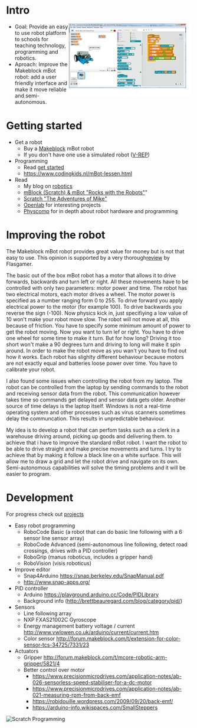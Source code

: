 # Intro

<img align="right" height="200" src="./images/MeLineFollowerSensor_2.png">

* Goal: Provide an easy to use robot platform to schools for teaching technology, programming and robotics.
* Aproach: Improve the Makeblock mBot robot: add a user friendly interface and make it move reliable and semi-autonomous.

# Getting started

* Get a robot
  * Buy a [Makeblock](http://www.makeblock.com/) mBot robot
  * If you don't have one use a simulated robot ([V-REP](../V-REP))
* Programming
  * Read [get started](./get_started)
  * https://www.codingkids.nl/mBot-lessen.html
* Read
  * My blog on [robotics](https://tauvicr.wordpress.com/tag/robotics/)
  * [mBlock (Scratch) & mBot "Rocks with the Robots"](https://cdn.shopify.com/s/files/1/1003/6824/files/mBlock_Rocks_with_Robots_Makeblockshop_Compressed_Small.pdf?12769062248011349873)"
  * [Scratch "The Adventures of Mike"](https://cdn.shopify.com/s/files/1/1003/6824/files/Scratch_2.0_The_Adventures_of_Mike_Makeblockshop_Compressed.pdf?12769062248011349873)
  * [Openlab](http://openlab.makeblock.com/) for interesting projects
  * [Physcomp](https://itp.nyu.edu/physcomp/) for in depth about robot hardware and programming

# Improving the robot

The Makeblock mBot robot provides great value for money but is not that easy to use. This opinion is supported by a very thorough[review](http://flashgamer.com/hardware/comments/makeblock-mbot-review) by Flasgamer.

The basic out of the box mBot robot has a motor that allows it to drive forwards, backwards and turn left or right. All these movements have to be controlled with only two parameters: motor power and time. The robot has two electrical motors, each motor drives a wheel. The motor power is specified as a number ranging form 0 to 255. To drive forward you apply electrical power to the motor (for example 100). To drive backwards you reverse the sign (-100). Now physics kick in, just specifiying a low value of 10 won't make your robot move slow. The robot will not move at all, this because of friction. You have to specify some minimum amount of power to get the robot moving. Now you want to turn lef or right. You have to drive one wheel for some time to make it turn. But for how long? Driving it too short won't make a 90 degrees turn and driving to long will make it spin around. In order to make the robot move as you wan't you have to find out how it works. Each robot has slighlty different behaviour because motors are not exactly equal and batteries loose power over time. You have to calibrate your robot.

I also found some issues when controlling the robot from my laptop. The robot can be controlled from the laptop by sending commands to the robot and receiving sensor data from the robot. This communication however takes time so commands get delayed and sensor data gets older. Another source of time delays is the laptop itself. Windows is not a real-time operating system and other processes such as virus scanners sometimes delay the communcation. This results in unpredictable behaviour.

My idea is to develop a robot that can perfom tasks such as a clerk in a warehouse driving around, picking up goods and delivering them. to achieve that i have to improve the standard mBot robot. I want the robot to be able to drive straight and make precise movements and turns. I try to achieve that by making it follow a black line on a white surface. This will allow me to draw a grid and let the robot drive and navigate on its own. Semi-autonomous capabilities will solve the timing problems and it will be easier to program.

# Development

For progress check out [projects](https://github.com/Tauvic/Technology-at-school/projects)

* Easy robot programming
  * RoboCode Basic (a robot that can do basic line following with a 6 sensor line sensor array)
  * RoboCode Advanced (semi-autonomous line following, detect road crossings, drives with a PID controller)
  * RoboGrip (manus roboticus, includes a gripper hand)
  * RoboVision (visis roboticus)
* Improve editor
  * Snap4Arduino https://snap.berkeley.edu/SnapManual.pdf
  * http://www.snap-apps.org/
* PID controller
  * Arduino https://playground.arduino.cc/Code/PIDLibrary
  * Background info (http://brettbeauregard.com/blog/category/pid/)
* Sensors
  * Line following array
  * NXP FXAS21002C Gyroscope
  * Energy management battery voltage / current http://www.vwlowen.co.uk/arduino/current/current.htm
  * Color sensor http://forum.makeblock.com/t/extension-for-color-sensor-tcs-34725/7331/23
* Actuators
  * Gripper http://forum.makeblock.com/t/mcore-robotic-arm-gripper/5821/4
  * Better control over motor
    * https://www.precisionmicrodrives.com/application-notes/ab-026-sensorless-speed-stabiliser-for-a-dc-motor
    * https://www.precisionmicrodrives.com/application-notes/ab-021-measuring-rpm-from-back-emf
    * https://robidouille.wordpress.com/2009/09/20/back-emf/
    * https://arduino-info.wikispaces.com/SmallSteppers


![Scratch Programming](https://pbs.twimg.com/media/DOt5ZuGVQAAhaVC.jpg)
